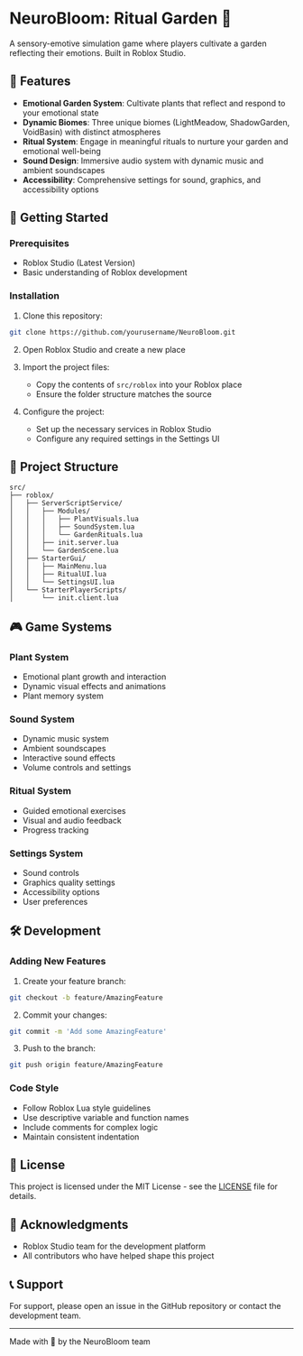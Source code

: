 # NeuroBloom: Ritual Garden 🌸

A sensory-emotive simulation game where players cultivate a garden reflecting their emotions. Built in Roblox Studio.

## 🌟 Features

- **Emotional Garden System**: Cultivate plants that reflect and respond to your emotional state
- **Dynamic Biomes**: Three unique biomes (LightMeadow, ShadowGarden, VoidBasin) with distinct atmospheres
- **Ritual System**: Engage in meaningful rituals to nurture your garden and emotional well-being
- **Sound Design**: Immersive audio system with dynamic music and ambient soundscapes
- **Accessibility**: Comprehensive settings for sound, graphics, and accessibility options

## 🚀 Getting Started

### Prerequisites

- Roblox Studio (Latest Version)
- Basic understanding of Roblox development

### Installation

1. Clone this repository:
```bash
git clone https://github.com/yourusername/NeuroBloom.git
```

2. Open Roblox Studio and create a new place

3. Import the project files:
   - Copy the contents of `src/roblox` into your Roblox place
   - Ensure the folder structure matches the source

4. Configure the project:
   - Set up the necessary services in Roblox Studio
   - Configure any required settings in the Settings UI

## 📁 Project Structure

```
src/
├── roblox/
│   ├── ServerScriptService/
│   │   ├── Modules/
│   │   │   ├── PlantVisuals.lua
│   │   │   ├── SoundSystem.lua
│   │   │   └── GardenRituals.lua
│   │   ├── init.server.lua
│   │   └── GardenScene.lua
│   ├── StarterGui/
│   │   ├── MainMenu.lua
│   │   ├── RitualUI.lua
│   │   └── SettingsUI.lua
│   └── StarterPlayerScripts/
│       └── init.client.lua
```

## 🎮 Game Systems

### Plant System
- Emotional plant growth and interaction
- Dynamic visual effects and animations
- Plant memory system

### Sound System
- Dynamic music system
- Ambient soundscapes
- Interactive sound effects
- Volume controls and settings

### Ritual System
- Guided emotional exercises
- Visual and audio feedback
- Progress tracking

### Settings System
- Sound controls
- Graphics quality settings
- Accessibility options
- User preferences

## 🛠️ Development

### Adding New Features

1. Create your feature branch:
```bash
git checkout -b feature/AmazingFeature
```

2. Commit your changes:
```bash
git commit -m 'Add some AmazingFeature'
```

3. Push to the branch:
```bash
git push origin feature/AmazingFeature
```

### Code Style

- Follow Roblox Lua style guidelines
- Use descriptive variable and function names
- Include comments for complex logic
- Maintain consistent indentation

## 📝 License

This project is licensed under the MIT License - see the [LICENSE](LICENSE) file for details.

## 🙏 Acknowledgments

- Roblox Studio team for the development platform
- All contributors who have helped shape this project

## 📞 Support

For support, please open an issue in the GitHub repository or contact the development team.

---

Made with 💖 by the NeuroBloom team 